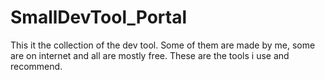 # SmallDevTool_Portal
This it the collection of the dev tool. Some of them are made by me, some are on internet and all are mostly free. These are the tools i use and recommend.
